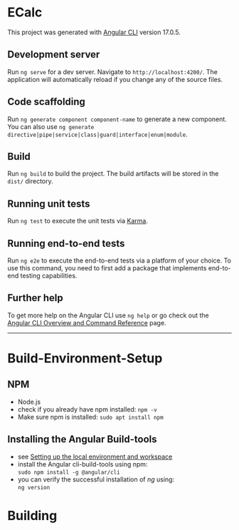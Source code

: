 # ECalc

This project was generated with [Angular CLI](https://github.com/angular/angular-cli) version 17.0.5.

## Development server

Run `ng serve` for a dev server. Navigate to `http://localhost:4200/`. The application will automatically reload if you change any of the source files.

## Code scaffolding

Run `ng generate component component-name` to generate a new component. You can also use `ng generate directive|pipe|service|class|guard|interface|enum|module`.

## Build

Run `ng build` to build the project. The build artifacts will be stored in the `dist/` directory.

## Running unit tests

Run `ng test` to execute the unit tests via [Karma](https://karma-runner.github.io).

## Running end-to-end tests

Run `ng e2e` to execute the end-to-end tests via a platform of your choice. To use this command, you need to first add a package that implements end-to-end testing capabilities.

## Further help

To get more help on the Angular CLI use `ng help` or go check out the [Angular CLI Overview and Command Reference](https://angular.io/cli) page.


----

# Build-Environment-Setup
## NPM
* Node.js
* check if you already have npm installed:
  ```npm -v```
* Make sure npm is installed:
  ```sudo apt install npm```

## Installing the Angular Build-tools
* see [Setting up the local environment and workspace](https://angular.io/guide/setup-local)
* install the Angular cli-build-tools using npm:  
  ```sudo npm install -g @angular/cli```
* you can verify the successful installation of _ng_ using:  
  ```ng version```


# Building

